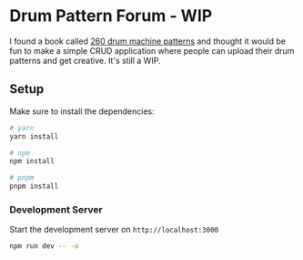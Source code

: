 # Drum Pattern Forum - WIP
I found a book called [260 drum machine patterns](https://ia800700.us.archive.org/2/items/260DrumMachinePatterns/Drum%20Machine%20-%20260%20Patterns_text.pdf) and thought it would be fun to make a simple CRUD application where people can upload their drum patterns and get creative. It's still a WIP.

## Setup

Make sure to install the dependencies:

```bash
# yarn
yarn install

# npm
npm install

# pnpm
pnpm install
```

### Development Server

Start the development server on `http://localhost:3000`

```bash
npm run dev -- -o
```

